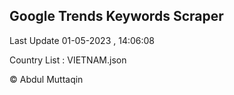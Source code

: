 

## Google Trends Keywords Scraper 
 
Last Update 01-05-2023 , 14:06:08

Country List :
VIETNAM.json



© Abdul Muttaqin 
